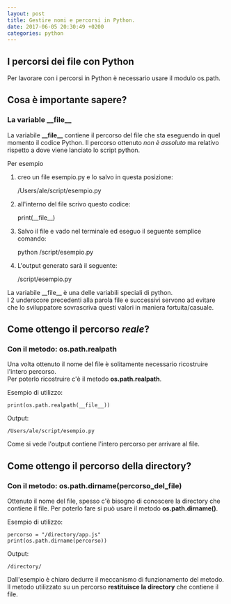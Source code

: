 ```yaml
---
layout: post
title: Gestire nomi e percorsi in Python.
date: 2017-06-05 20:30:49 +0200
categories: python
---
```


## I percorsi dei file con Python

Per lavorare con i percorsi in Python è necessario usare il modulo os.path.

## Cosa è importante sapere?

### La variable \_\_file\_\_ 

La variabile **\_\_file\_\_** contiene il percorso del file che sta eseguendo in quel momento il codice Python.
Il percorso ottenuto _non è assoluto_ ma relativo rispetto a dove viene lanciato lo script python.

Per esempio 

1) creo un file esempio.py e lo salvo in questa posizione:

    /Users/ale/script/esempio.py

2) all'interno del file scrivo questo codice:

    print(\_\_file\_\_)

3) Salvo il file e vado nel terminale ed eseguo il seguente semplice comando:

    python /script/esempio.py

4) L'output generato sarà il seguente:

    /script/esempio.py

La variabile \_\_file\_\_ è una delle variabili speciali di python.  
I 2 underscore precedenti alla parola file e successivi servono ad evitare che lo sviluppatore sovrascriva questi valori in maniera fortuita/casuale.

## Come ottengo il percorso _reale_?

### Con il metodo: os.path.realpath

Una volta ottenuto il nome del file è solitamente necessario ricostruire l'intero percorso.  
Per poterlo ricostruire c'è il metodo __os.path.realpath__.

Esempio di utilizzo:

    print(os.path.realpath(__file__))

Output:

    /Users/ale/script/esempio.py

Come si vede l'output contiene l'intero percorso per arrivare al file.

## Come ottengo il percorso della directory?

### Con il metodo: os.path.dirname(percorso\_del\_file)

Ottenuto il nome del file, spesso c'è bisogno di conoscere la directory che contiene il file.
Per poterlo fare si può usare il metodo __os.path.dirname()__.

Esempio di utilizzo:
    
    percorso = "/directory/app.js"
    print(os.path.dirname(percorso))

Output:
    
    /directory/

Dall'esempio è chiaro dedurre il meccanismo di funzionamento del metodo. Il metodo utilizzato su un percorso __restituisce la directory__ che contiene il file.